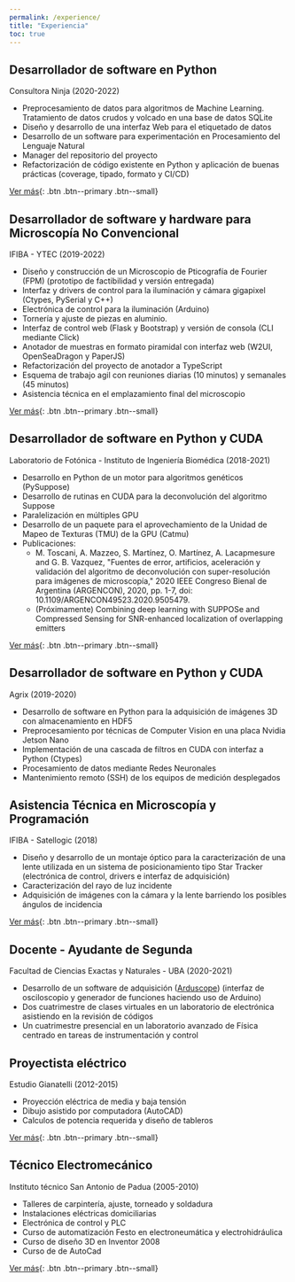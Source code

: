 ```yaml
---
permalink: /experience/
title: "Experiencia"
toc: true
---
```


## Desarrollador de software en Python
Consultora Ninja (2020-2022)

- Preprocesamiento de datos para algoritmos de Machine Learning. 
  Tratamiento de datos crudos y volcado en una base de datos SQLite
- Diseño y desarrollo de una interfaz Web para el etiquetado de datos
- Desarrollo de un software para experimentación en Procesamiento del Lenguaje Natural
- Manager del repositorio del proyecto
- Refactorización de código existente en Python y aplicación de buenas prácticas
  (coverage, tipado, formato y CI/CD)

[Ver más](/projects/information-extraction){: .btn .btn--primary .btn--small}

## Desarrollador de software y hardware para Microscopía No Convencional 
IFIBA - YTEC (2019-2022)

- Diseño y construcción de un Microscopio de Pticografía de Fourier (FPM)
  (prototipo de factibilidad y versión entregada)
- Interfaz y drivers de control para la iluminación y cámara gigapixel
  (Ctypes, PySerial y C++)
- Electrónica de control para la iluminación
  (Arduino)
- Tornería y ajuste de piezas en aluminio.
- Interfaz de control web (Flask y Bootstrap) y versión de consola (CLI mediante Click)
- Anotador de muestras en formato piramidal con interfaz web
  (W2UI, OpenSeaDragon y PaperJS)
- Refactorización del proyecto de anotador a TypeScript
- Esquema de trabajo agil con reuniones diarias (10 minutos) y semanales (45 minutos)
- Asistencia técnica en el emplazamiento final del microscopio

[Ver más](/projects/gigapixel){: .btn .btn--primary .btn--small}

## Desarrollador de software en Python y CUDA 
Laboratorio de Fotónica - Instituto de Ingeniería Biomédica (2018-2021)

- Desarrollo en Python de un motor para algoritmos genéticos (PySuppose)
- Desarrollo de rutinas en CUDA para la deconvolución del algoritmo Suppose
- Paralelización en múltiples GPU
- Desarrollo de un paquete para el aprovechamiento de la Unidad de Mapeo de Texturas (TMU) de la GPU (Catmu)
- Publicaciones:
  - M. Toscani, A. Mazzeo, S. Martínez, O. Martínez, A. Lacapmesure and G. B. Vazquez, "Fuentes de error, artificios, aceleración y validación del algoritmo de deconvolución con super-resolución para imágenes de microscopía," 2020 IEEE Congreso Bienal de Argentina (ARGENCON), 2020, pp. 1-7, doi: 10.1109/ARGENCON49523.2020.9505479.
  - (Próximamente) Combining deep learning with SUPPOSe and Compressed Sensing for SNR-enhanced localization of overlapping emitters

[Ver más](/projects/pysuppose){: .btn .btn--primary .btn--small}

## Desarrollador de software en Python y CUDA 
Agrix (2019-2020)

- Desarrollo de software en Python para la adquisición de imágenes 3D con almacenamiento en HDF5
- Preprocesamiento por técnicas de Computer Vision en una placa Nvidia Jetson Nano
- Implementación de una cascada de filtros en CUDA con interfaz a Python (Ctypes)
- Procesamiento de datos mediante Redes Neuronales
- Mantenimiento remoto (SSH) de los equipos de medición desplegados

## Asistencia Técnica en Microscopía y Programación
IFIBA - Satellogic (2018)

- Diseño y desarrollo de un montaje óptico para la caracterización de una lente utilizada en un sistema de posicionamiento tipo Star Tracker
  (electrónica de control, drivers e interfaz de adquisición)
- Caracterización del rayo de luz incidente
- Adquisición de imágenes con la cámara y la lente barriendo los posibles ángulos de incidencia

[Ver más](/projects/ifiba-satellogic){: .btn .btn--primary .btn--small}

## Docente - Ayudante de Segunda  
Facultad de Ciencias Exactas y Naturales - UBA (2020-2021)

- Desarrollo de un software de adquisición ([Arduscope](https://alemazzeo.github.io/arduscope/))
  (interfaz de osciloscopio y generador de funciones haciendo uso de Arduino)
- Dos cuatrimestre de clases virtuales en un laboratorio de electrónica asistiendo en la revisión de códigos
- Un cuatrimestre presencial en un laboratorio avanzado de Física centrado en tareas de instrumentación y control

## Proyectista eléctrico
Estudio Gianatelli (2012-2015)

- Proyección eléctrica de media y baja tensión
- Dibujo asistido por computadora (AutoCAD)
- Calculos de potencia requerida y diseño de tableros

[Ver más](/projects/gianatelli){: .btn .btn--primary .btn--small}

## Técnico Electromecánico 
Instituto técnico San Antonio de Padua (2005-2010) 

- Talleres de carpintería, ajuste, torneado y soldadura
- Instalaciones eléctricas domiciliarias
- Electrónica de control y PLC
- Curso de automatización Festo en electroneumática y electrohidráulica
- Curso de diseño 3D en Inventor 2008
- Curso de de AutoCad

[Ver más](/projects/padua){: .btn .btn--primary .btn--small}





